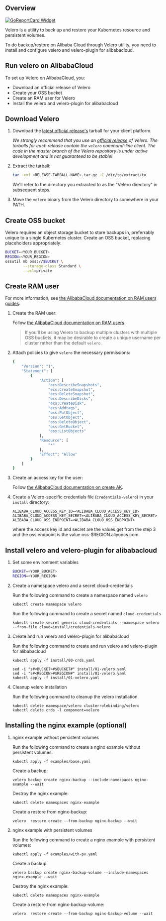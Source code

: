 ## Overview

[![GoReportCard Widget]][GoReportCardResult]

Velero is a utility to back up and restore your Kubernetes resource and persistent volumes.

To do backup/restore on Alibaba Cloud through Velero utility, you need to install and configure velero and velero-plugin for alibabacloud.

## Run velero on AlibabaCloud

To set up Velero on AlibabaCloud, you:

* Download an official release of Velero
* Create your OSS bucket
* Create an RAM user for Velero
* Install the velero and velero-plugin for alibabacloud

## Download Velero

1. Download the [latest official release's](https://github.com/heptio/velero/releases) tarball for your client platform.

    _We strongly recommend that you use an [official release](https://github.com/heptio/velero/releases) of
Velero. The tarballs for each release contain the `velero` command-line client. The code in the master branch
of the Velero repository is under active development and is not guaranteed to be stable!_

1. Extract the tarball:

    ```bash
    tar -xvf <RELEASE-TARBALL-NAME>.tar.gz -C /dir/to/extract/to 
    ```
    
    We'll refer to the directory you extracted to as the "Velero directory" in subsequent steps.

2. Move the `velero` binary from the Velero directory to somewhere in your PATH.

## Create OSS bucket

Velero requires an object storage bucket to store backups in, preferrably unique to a single Kubernetes cluster. Create an OSS bucket, replacing placeholders appropriately:

```bash
BUCKET=<YOUR_BUCKET>
REGION=<YOUR_REGION>
ossutil mb oss://$BUCKET \
        --storage-class Standard \
        --acl=private
```

## Create RAM user

For more information, see [the AlibabaCloud documentation on RAM users guides][14].

1. Create the RAM user:

    Follow [the AlibabaCloud documentation on RAM users][22].
    
    > If you'll be using Velero to backup multiple clusters with multiple OSS buckets, it may be desirable to create a unique username per cluster rather than the default `velero`.

2. Attach policies to give `velero` the necessary permissions:

    ```bash
    {
        "Version": "1",
        "Statement": [
            {
                "Action": [
                    "ecs:DescribeSnapshots",
                    "ecs:CreateSnapshot",
                    "ecs:DeleteSnapshot",
                    "ecs:DescribeDisks",
                    "ecs:CreateDisk",
                    "ecs:Addtags",
                    "oss:PutObject",
                    "oss:GetObject",
                    "oss:DeleteObject",
                    "oss:GetBucket",
                    "oss:ListObjects"
                ],
                "Resource": [
                    "*"
                ],
                "Effect": "Allow"
            }
        ]
    }
    ```
3. Create an access key for the user:

    Follow [the AlibabaCloud documentation on create AK][24].

4. Create a Velero-specific credentials file (`credentials-velero`) in your `install` directory:

    ```
    ALIBABA_CLOUD_ACCESS_KEY_ID=<ALIBABA_CLOUD_ACCESS_KEY_ID>
    ALIBABA_CLOUD_ACCESS_KEY_SECRET=<ALIBABA_CLOUD_ACCESS_KEY_SECRET>
    ALIBABA_CLOUD_OSS_ENDPOINT=<ALIBABA_CLOUD_OSS_ENDPOINT>
    ```

    where the access key id and secret are the values get from the step 3 and the oss endpoint is the value oss-$REGION.aliyuncs.com.  
     
## Install velero and velero-plugin for alibabacloud

1. Set some environment variables

	```bash
	BUCKET=<YOUR_BUCKET>
	REGION=<YOUR_REGION>
	```

2. Create a namespace velero and a secret cloud-credentials

	Run the following command to create a namespace named `velero`

	`kubectl create namespace velero`

	Run the following command to create a secret named `cloud-credentials`

	`kubectl create secret generic cloud-credentials --namespace velero --from-file cloud=install/credentials-velero`
	
3. Create and run velero and velero-plugin for alibabacloud

	Run the following command to create and run velero and velero-plugin for alibabacloud
	
	```
	kubectl apply -f install/00-crds.yaml
	```
  
	```
	sed -i "s#<BUCKET>#$BUCKET#" install/01-velero.yaml
	sed -i "s#<REGION>#$REGION#" install/01-velero.yaml
	kubectl apply -f install/01-velero.yaml
	```
	
4. Cleanup velero installation

	Run the following command to cleanup the velero installation
	
	```
	kubectl delete namespace/velero clusterrolebinding/velero
	kubectl delete crds -l component=velero
	```
	
## Installing the nginx example (optional)

1. nginx example without persistent volumes

	Run the following command to create a nginx example without persistent volumes:
	
	`kubectl apply -f examples/base.yaml`
	
	Create a backup:
	
	`velero backup create nginx-backup --include-namespaces nginx-example --wait`
	
	Destroy the nginx example:
	
	`kubectl delete namespaces nginx-example`
	
	Create a restore from nginx-backup:
	
	`velero  restore create --from-backup nginx-backup --wait`

2. nginx example with persistent volumes

	Run the following command to create a nginx example with persistent volumes:

	```
	kubectl apply -f examples/with-pv.yaml
	```
	
	Create a backup:
	
	`velero backup create nginx-backup-volume --include-namespaces nginx-example --wait`
	
	Destroy the nginx example:
	
	```
	kubectl delete namespaces nginx-example
	```
	
	Create a restore from nginx-backup-volume:
	
	`velero  restore create --from-backup nginx-backup-volume --wait`
	

[14]: https://www.alibabacloud.com/help/doc-detail/28645.htm
[22]: https://www.alibabacloud.com/help/doc-detail/93720.htm
[23]: https://www.alibabacloud.com/help/doc-detail/50452.htm
[24]: https://www.alibabacloud.com/help/doc-detail/53045.htm

[GoReportCard Widget]: https://goreportcard.com/badge/github.com/AliyunContainerService/velero-plugin
[GoReportCardResult]: https://goreportcard.com/report/github.com/AliyunContainerService/velero-plugin
